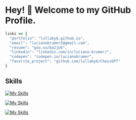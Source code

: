 # Hey! 👋 Welcome to my GitHub Profile.

```js
links => {
  "portfolio": "lullaby6.github.io",
  "email": "lucianobrumer5@gmail.com",
  "resume": "goo.su/ba1jU6",
  "linkedin": "linkedin.com/in/luciano-brumer/",
  "codepen": "codepen.io/lucianobrumer",
  "favorite_project": "github.com/lullaby6/ChessGPT"
} 
```
## Skills
[![My Skills](https://skillicons.dev/icons?i=js,html,css,golang,react,svelte,astro,tailwind,prisma)](https://skillicons.dev)

[![My Skills](https://skillicons.dev/icons?i=golang,php)](https://skillicons.dev)

[![My Skills](https://skillicons.dev/icons?i=python,java,c#)](https://skillicons.dev)
